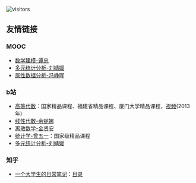 ![visitors](https://visitor-badge.glitch.me/badge?page_id=rogerchenfz/XMU-Helper/tree/main/%E5%AD%A6%E4%B9%A0%E8%B5%84%E6%96%99/%E6%95%B0%E5%AD%A6%E7%9B%B8%E5%85%B3)

## 友情链接

### MOOC
- [数学建模-谭忠](https://www.icourse163.org/learn/XMU-1001556009)
- [多元统计分析-刘婧媛](https://www.icourse163.org/course/XMU-1206305809)
- [属性数据分析-冯峥晖](https://www.icourse163.org/course/XMU-1002565001)

### b站
- [高等代数](http://gdjpkc.xmu.edu.cn/)：国家精品课程、福建省精品课程、厦门大学精品课程，[视频](https://www.bilibili.com/video/BV1AE411876i)(2013年)
- [线性代数-余铌娜](https://www.bilibili.com/video/BV1ip4y197vF)
- [离散数学-金贤安](https://www.bilibili.com/video/BV1aE411x74u)
- [统计学-曾五一](https://www.bilibili.com/video/BV1jt411M79f)：国家级精品课程
- [多元统计分析-刘婧媛](https://www.bilibili.com/video/BV1v7411E7PB)

### 知乎
- [一个大学生的日常笔记](https://www.zhihu.com/column/c_119426147)：[目录](https://zhuanlan.zhihu.com/p/28617379)
